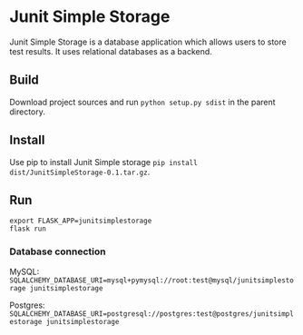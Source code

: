 # Junit Simple Storage

Junit Simple Storage is a database application which
allows users to store test results. It uses relational
databases as a backend.

## Build

Download project sources and run `python setup.py sdist`
in the parent directory.

## Install

Use pip to install Junit Simple storage
`pip install dist/JunitSimpleStorage-0.1.tar.gz`.

## Run

```
export FLASK_APP=junitsimplestorage
flask run
```

### Database connection
MySQL: `SQLALCHEMY_DATABASE_URI=mysql+pymysql://root:test@mysql/junitsimplestorage junitsimplestorage`

Postgres: `SQLALCHEMY_DATABASE_URI=postgresql://postgres:test@postgres/junitsimplestorage junitsimplestorage`
